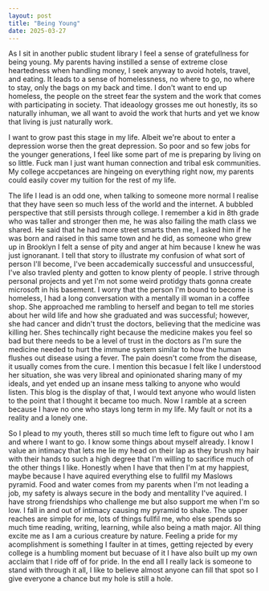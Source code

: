 ```yaml
---
layout: post
title: "Being Young"
date: 2025-03-27
---
```

As I sit in another public student library I feel a sense of gratefullness for being young. My parents having instilled a sense of extreme close heartedness when handling money, I seek anyway to avoid hotels, travel, and eating. It leads to a sense of homelessness, no where to go, no where to stay, only the bags on my back and time. I don't want to end up homeless, the people on the street fear the system and the work that comes with participating in society. That ideaology grosses me out honestly, its so naturally inhuman, we all want to avoid the work that hurts and yet we know that living is just naturally work. 

I want to grow past this stage in my life. Albeit we're about to enter a depression worse then the great depression. So poor and so few jobs for the younger generations, I feel like some part of me is preparing by living on so little. Fuck man I just want human connection and tribal esk communities. My college accpetances are hingeing on everything right now, my parents could easily cover my tuition for the rest of my life. 

The life I lead is an odd one, when talking to someone more normal I realise that they have seen so much less of the world and the internet. A bubbled perspective that still persists through college. I remember a kid in 8th grade who was taller and stronger then me, he was also failing the math class we shared. He said that he had more street smarts then me, I asked him if he was born and raised in this same town and he did, as someone who grew up in Brooklyn I felt a sense of pity and anger at him because I knew he was just ignoranant. I tell that story to illustrate my confusion of what sort of person I'll become, I've been accademically successful and unsuccessful, I've also travled plenty and gotten to know plenty of people. I strive through personal projects and yet I'm not some weird protidgy thats gonna create microsoft in his basement. I worry that the person I'm bound to become is homeless, I had a long conversation with a mentally ill woman in a coffee shop. She approached me rambling to herself and began to tell me stories about her wild life and how she graduated and was successful; however, she had cancer and didn't trust the doctors, believing that the medicine was killing her. Shes techincally right because the medicine makes you feel so bad but there needs to be a level of trust in the doctors as I'm sure the medicine needed to hurt the immune system similar to how the human flushes out disease using a fever. The pain doesn't come from the disease, it usually comes from the cure. I mention this becasue I felt like I understood her situation, she was very libreal and opinionated sharing many of my ideals, and yet ended up an insane mess talking to anyone who would listen. This blog is the display of that, I would text anyone who would listen to the point that I thought it became too much. Now I ramble at a screen because I have no one who stays long term in my life. My fault or not its a reality and a lonely one. 

So I plead to my youth, theres still so much time left to figure out who I am and where I want to go. I know some things about myself already. I know I value an intimacy that lets me lie my head on their lap as they brush my hair with their hands to such a high degree that I'm willing to sacrifice much of the other things I like. Honestly when I have that then I'm at my happiest, maybe because I have aquired everything else to fullfil my Maslows pyramid. Food and water comes from my parents when I'm not leading a job, my safety is always secure in the body and mentallity I've aquired. I have strong friendships who challenge me but also support me when I'm so low. I fall in and out of intimacy causing my pyramid to shake. The upper reaches are simple for me, lots of things fullfil me, who else spends so much time reading, writing, learning, while also being a math major. All thing excite me as I am a curious creature by nature. Feeling a pride for my acomplishment is something I faulter in at times, getting rejected by every college is a humbling moment but becuase of it I have also built up my own acclaim that I ride off of for pride. In the end all I really lack is someone to stand with through it all, I like to believe almost anyone can fill that spot so I give everyone a chance but my hole is still a hole. 
